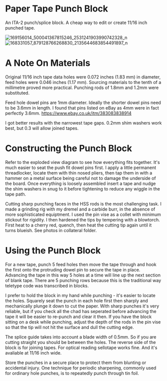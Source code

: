 # Paper Tape Punch Block

An ITA-2 punch/splice block. A cheap way to edit or create 11/16 inch punched tape.

![169156014_500041367815246_2531241903990742328_n](https://user-images.githubusercontent.com/81906382/113507359-daba7e00-9541-11eb-8aa2-6f469688ef64.jpg)
![168331057_879128766268830_2135644683854491897_n](https://user-images.githubusercontent.com/81906382/113507391-03db0e80-9542-11eb-890c-087325fb50e0.jpg)

# A Note On Materials

Original 11/16 inch tape data holes were 0.072 inches (1.83 mm) in diameter, feed holes were 0.046 inches (1.17 mm). Sourcing materials to the tenth of a millimetre proved more practical. Punching rods of 1.8mm and 1.2mm were substituted. 

Feed hole dowel pins are 1mm diameter. Ideally the shorter dowel pins need to be 3.6mm in length. I found that pins listed on eBay as 4mm were in fact perfectly 3.6mm. https://www.ebay.co.uk/itm/383083838914

I got better results with the narrowest tape gaps. 0.2mm shim washers work best, but 0.3 will allow joined tapes.


# Constructing the Punch Block

Refer to the exploded view diagram to see how everything fits together. It's much easier to seat the push fit dowel pins first. I apply a little permanent threadlocker, locate them with thin nosed pliers, then tap them in with a hammer on a metal surface being careful not to damage the underside of the board. Once everything is loosely assembled insert a tape and nudge the shim washers in snug to it before tightening to reduce any wiggle in the tape path.

Cutting sharp punching faces in the HSS rods is the most challenging task. I made a grinding rig with my dremel and a carbide burr, in the absence of more sophisticated equiptment. I used the pin vise as a collet with minimum stickout for rigidity. I then hardened the tips by tempering with a blowtorch. First heat to a cherry red, quench, then heat the cutting tip again until it turns blueish. See photos in collateral folder. 


# Using the Punch Block

For a new tape, punch 5 feed holes then move the tape through and hook the first onto the protruding dowel pin to secure the tape in place. Advancing the tape in this way 5 holes at a time will line up the next section of blank tape. There are 5 punching rows because this is the traditional way teletype code was transcribed in blocks.

I prefer to hold the block in my hand while punching - it's easier to locate the holes. Squarely seat the punch in each hole first then sharply and mechanically plunge it down to cut the paper. With sharp punches it's very reliable, but if you check all the chad has seperated before advancing the tape it will be easier to re-punch and clear it then. If you have the block sitting on a desk while punching, adjust the depth of the rods in the pin vise so that the tip will not hit the surface and dull the cutting edge. 

The splice guide takes into account a blade width of 0.5mm. So if you are cutting straight you should be between the holes. The reverse side of the block is for joining tapes. For optical reading sellotape works fine. And it's avaliable at 11/16 inch wide.

Store the punches in a secure place to protect them from blunting or accidental injury. One technique for periodic sharpening, commonly used for ordinary hole punches, is to repeatedly punch through tin foil.

